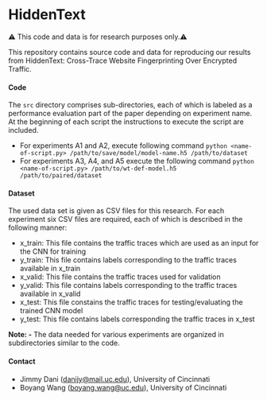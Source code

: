 # HiddenText

⚠️ This code and data is for research purposes only.⚠️

This repository contains source code and data for reproducing our results from HiddenText: Cross-Trace Website Fingerprinting Over Encrypted Traffic. 

#### Code
The <code>src</code> directory comprises sub-directories, each of which is labeled as a performance evaluation part of the paper depending on experiment name. At the beginning of each script the instructions to execute the script are included.

- For experiments A1 and A2, execute following command ```python <name-of-script.py> /path/to/save/model/model-name.h5 /path/to/dataset```
- For experiments A3, A4, and A5 execute the following command ```python <name-of-script.py> /path/to/wt-def-model.h5 /path/to/paired/dataset```

#### Dataset
The used data set is given as CSV files for this research. For each experiment six CSV files are required, each of which is described in the following manner:
- x_train: This file contains the traffic traces which are used as an input for the CNN for training
- y_train: This file contains labels corresponding to the traffic traces available in x_train
- x_valid: This file contains the traffic traces used for validation
- y_valid: This file contains labels corresponding to the traffic traces available in x_valid
- x_test: This file constains the traffic traces for testing/evaluating the trained CNN model
- y_test: This file contains labels corresponding the traffic traces in x_test

**Note: -** The data needed for various experiments are organized in subdirectories similar to the code.

#### Contact
- Jimmy Dani (<danijy@mail.uc.edu>), University of Cincinnati
- Boyang Wang (<boyang.wang@uc.edu>), University of Cincinnati
